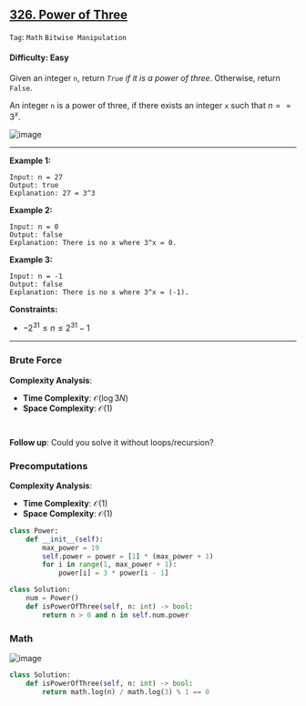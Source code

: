 ## [326. Power of Three](https://leetcode.com/problems/power-of-three)

```Tag```: ```Math``` ```Bitwise Manipulation```

#### Difficulty: Easy

Given an integer ```n```, return _```True``` if it is a power of three_. Otherwise, return ```False```.

An integer ```n``` is a power of three, if there exists an integer ```x``` such that $n == 3^x$.

![image](https://github.com/quananhle/Python/assets/35042430/adf87282-40db-4efa-8720-21bf63902bc5)

---

__Example 1:__
```
Input: n = 27
Output: true
Explanation: 27 = 3^3
```

__Example 2:__
```
Input: n = 0
Output: false
Explanation: There is no x where 3^x = 0.
```

__Example 3:__
```
Input: n = -1
Output: false
Explanation: There is no x where 3^x = (-1).
```

__Constraints:__

- $-2^{31} \le n \le 2^{31} - 1$

---

### Brute Force

__Complexity Analysis__:

- __Time Complexity__: $\mathcal{O}(\log3{N})$
- __Space Complexity__: $\mathcal{O}(1)$

```Python

```

```Python

```

__Follow up__: Could you solve it without loops/recursion?

### Precomputations

__Complexity Analysis__:

- __Time Complexity__: $\mathcal{O}(1)$
- __Space Complexity__: $\mathcal{O}(1)$

```Python
class Power:
    def __init__(self):
        max_power = 19
        self.power = power = [1] * (max_power + 1)
        for i in range(1, max_power + 1):
            power[i] = 3 * power[i - 1]

class Solution:
    num = Power()
    def isPowerOfThree(self, n: int) -> bool:
        return n > 0 and n in self.num.power
```

### Math

![image](https://github.com/quananhle/Python/assets/35042430/09f830f0-d2b0-42dd-aca7-6560301e6735)

```Python
class Solution:
    def isPowerOfThree(self, n: int) -> bool:
        return math.log(n) / math.log(3) % 1 == 0
```  
